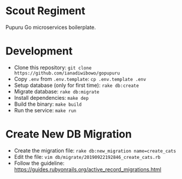 # Scout Regiment

Pupuru Go microservices boilerplate.

# Development

- Clone this repository: `git clone https://github.com/ianadiwibowo/gopupuru`
- Copy `.env` from `.env.template`: `cp .env.template .env`
- Setup database (only for first time): `rake db:create`
- Migrate database: `rake db:migrate`
- Install dependencies: `make dep`
- Build the binary: `make build`
- Run the service: `make run`

# Create New DB Migration

- Create the migration file: `rake db:new_migration name=create_cats`
- Edit the file: `vim db/migrate/20190922192846_create_cats.rb`
- Follow the guideline: https://guides.rubyonrails.org/active_record_migrations.html
